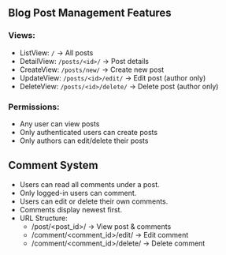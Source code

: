 ## Blog Post Management Features

### Views:
- ListView: `/` → All posts
- DetailView: `/posts/<id>/` → Post details
- CreateView: `/posts/new/` → Create new post
- UpdateView: `/posts/<id>/edit/` → Edit post (author only)
- DeleteView: `/posts/<id>/delete/` → Delete post (author only)

### Permissions:
- Any user can view posts
- Only authenticated users can create posts
- Only authors can edit/delete their posts

## Comment System
- Users can read all comments under a post.
- Only logged-in users can comment.
- Users can edit or delete their own comments.
- Comments display newest first.
- URL Structure:
  - /post/<post_id>/ → View post & comments
  - /comment/<comment_id>/edit/ → Edit comment
  - /comment/<comment_id>/delete/ → Delete comment